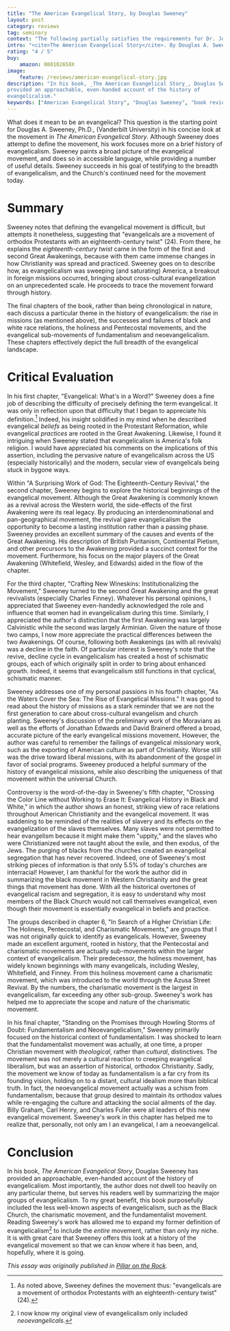```yaml
---
title: "The American Evangelical Story, by Douglas Sweeney"
layout: post
category: reviews
tag: seminary
context: "The following partially satisfies the requirements for Dr. John Mark Yeats' Church History II class at Southwestern Baptist Theological Seminary."
intro: "<cite>The American Evangelical Story</cite>. By Douglas A. Sweeney. Grand Rapids: Baker Academic, 2005, 208 pp. $20.00."
rating: "4 / 5"
buy:
    amazon: 080102658X
image:
    feature: /reviews/american-evangelical-story.jpg
description: "In his book, _The American Evangelical Story_, Douglas Sweeney has
provided an approachable, even-handed account of the history of
evangelicalism."
keywords: ["American Evangelical Story", "Douglas Sweeney", "book review", evangelical, neoevangelical, charismatic, fundamentalism]
---
```


What does it mean to be an evangelical? This question is the
starting point for Douglas A. Sweeney, Ph.D., (Vanderbilt University) in
his concise look at the movement in _The American Evangelical
Story_. Although Sweeney does attempt to define the movement, his
work focuses more on a brief history of evangelicalism. Sweeney paints a
broad picture of the evangelical movement, and does so in accessible
language, while providing a number of useful details. Sweeney succeeds
in his goal of testifying to the breadth of evangelicalism, and the
Church's continued need for the movement today.


Summary
=======

Sweeney notes that defining the evangelical movement is difficult, but
attempts it nonetheless, suggesting that "evangelicals are a movement of
orthodox Protestants with an eighteenth-century twist" (24). From there,
he explains the *eighteenth-century twist* came in the form of the first
and second Great Awakenings, because with them came immense changes in
how Christianity was spread and practiced. Sweeney goes on to describe
how, as evangelicalism was sweeping (and saturating) America, a breakout
in foreign missions occurred, bringing about cross-cultural
evangelization on an unprecedented scale. He proceeds to trace the
movement forward through history.

The final chapters of the book, rather than being chronological in
nature, each discuss a particular theme in the history of
evangelicalism: the rise in missions (as mentioned above), the successes
and failures of black and white race relations, the holiness and
Pentecostal movements, and the evangelical sub-movements of
fundamentalism and neoevangelicalism. These chapters effectively depict
the full breadth of the evangelical landscape.


Critical Evaluation
===================

In his first chapter, "Evangelical: What's in a Word?" Sweeney does a fine
job of describing the difficulty of precisely defining the term
evangelical. It was only in reflection upon that difficulty that I began
to appreciate his definition.[^1] Indeed, his insight solidified in
my mind when he described evangelical *beliefs* as being rooted in the
Protestant Reformation, while evangelical *practices* are rooted in the
Great Awakening. Likewise, I found it intriguing when Sweeney stated
that evangelicalism is America's folk religion. I would have appreciated
his comments on the implications of this assertion, including the
pervasive nature of evangelicalism across the US (especially
historically) and the modern, secular view of evangelicals being stuck
in bygone ways.

Within "A Surprising Work of God: The Eighteenth-Century Revival," the
second chapter, Sweeney begins to explore the historical beginnings of
the evangelical movement. Although the Great Awakening is commonly known
as a revival across the Western world, the side-effects of the first
Awakening were its real legacy. By producing an interdenominational and
pan-geographical movement, the revival gave evangelicalism the
opportunity to become a lasting institution rather than a passing phase.
Sweeney provides an excellent summary of the causes and events of the
Great Awakening. His description of British Puritanism, Continental
Pietism, and other precursors to the Awakening provided a succinct
context for the movement. Furthermore, his focus on the major players of
the Great Awakening (Whitefield, Wesley, and Edwards) aided in the flow
of the chapter.

For the third chapter, "Crafting New Wineskins: Institutionalizing the
Movement," Sweeney turned to the second Great Awakening and the great
revivalists (especially Charles Finney). Whatever his personal opinions,
I appreciated that Sweeney even-handedly acknowledged the role and
influence that women had in evangelicalism during this time. Similarly,
I appreciated the author's distinction that the first Awakening was
largely Calvinistic while the second was largely Arminian. Given the
nature of those two camps, I now more appreciate the practical
differences between the two Awakenings. Of course, following both
Awakenings (as with all revivals) was a decline in the faith. Of
particular interest is Sweeney's note that the revive, decline cycle in
evangelicalism has created a host of schismatic groups, each of which
originally split in order to bring about enhanced growth. Indeed, it
seems that evangelicalism still functions in that cyclical, schismatic
manner.

Sweeney addresses one of my personal passions in his fourth chapter, "As
the Waters Cover the Sea: The Rise of Evangelical Missions." It was good
to read about the history of missions as a stark reminder that we are
not the first generation to care about cross-cultural evangelism and
church planting. Sweeney's discussion of the preliminary work of the
Moravians as well as the efforts of Jonathan Edwards and David Brainerd
offered a broad, accurate picture of the early evangelical missions
movement. However, the author was careful to remember the failings of
evangelical missionary work, such as the exporting of American culture
as part of Christianity. Worse still was the drive toward liberal
missions, with its abandonment of the gospel in favor of social
programs. Sweeney produced a helpful summary of the history of
evangelical missions, while also describing the uniqueness of that
movement within the universal Church.

Controversy is the word-of-the-day in Sweeney's fifth chapter, "Crossing
the Color Line without Working to Erase It: Evangelical History in Black
and White," in which the author shows an honest, striking view of race
relations throughout American Christianity and the evangelical movement.
It was saddening to be reminded of the realities of slavery and its
effects on the evangelization of the slaves themselves. Many slaves were
not permitted to hear evangelism because it might make them "uppity,"
and the slaves who were Christianized were not taught about the exile,
and then exodus, of the Jews. The purging of blacks from the churches
created an evangelical segregation that has never recovered. Indeed, one
of Sweeney's most striking pieces of information is that only 5.5% of
today's churches are interracial! However, I am thankful for the
work the author did in summarizing the black movement in Western
Christianity and the great things that movement has done. With all the
historical overtones of evangelical racism and segregation, it is easy
to understand why most members of the Black Church would not call
themselves evangelical, even though their movement is essentially
evangelical in beliefs and practice.

The groups described in chapter 6, "In Search of a Higher Christian Life:
The Holiness, Pentecostal, and Charismatic Movements," are groups that I
was not originally quick to identify as evangelicals. However, Sweeney
made an excellent argument, rooted in history, that the Pentecostal and
charismatic movements are actually sub-movements within the larger
context of evangelicalism. Their predecessor, the holiness movement, has
widely known beginnings with many evangelicals, including Wesley,
Whitefield, and Finney. From this holiness movement came a charismatic
movement, which was introduced to the world through the Azusa Street
Revival. By the numbers, the charismatic movement is the largest in
evangelicalism, far exceeding any other sub-group. Sweeney's work has
helped me to appreciate the scope and nature of the charismatic
movement.

In his final chapter, "Standing on the Promises through Howling Storms of
Doubt: Fundamentalism and Neoevangelicalism," Sweeney primarily focused
on the historical context of fundamentalism. I was shocked to learn
that the fundamentalist movement was actually, at one time, a proper
Christian movement with *theological*, rather than *cultural*,
distinctives. The movement was not merely a cultural reaction to
creeping evangelical liberalism, but was an assertion of historical,
orthodox Christianity. Sadly, the movement we know of today as
fundamentalism is a far cry from its founding vision, holding on to a
distant, cultural idealism more than biblical truth. In fact, the
neoevangelical movement actually was a schism from fundamentalism,
because that group desired to maintain its orthodox values while
re-engaging the culture and attacking the social ailments of the day.
Billy Graham, Carl Henry, and Charles Fuller were all leaders of this
new evangelical movement. Sweeney's work in this chapter has helped me
to realize that, personally, not only am I an evangelical, I am a
neoevangelical.

Conclusion
==========

In his book, *The American Evangelical Story*, Douglas Sweeney has
provided an approachable, even-handed account of the history of
evangelicalism. Most importantly, the author does not dwell too heavily
on any particular theme, but serves his readers well by summarizing the
major groups of evangelicalism. To my great benefit, this book
purposefully included the less well-known aspects of evangelicalism,
such as the Black Church, the charismatic movement, and the
fundamentalist movement. Reading Sweeney's work has allowed me to expand
my former definition of evangelicalism[^2] to include the *entire*
movement, rather than only my niche. It is with great care that Sweeney
offers this look at a history of the evangelical movement so that we can
know where it has been, and, hopefully, where it is going.

[^1]: As noted above, Sweeney defines the movement thus: "evangelicals are a movement of orthodox Protestants with an eighteenth-century twist" (24).

[^2]: I now know my original view of evangelicalism only included *neoevangelicals*.

_This essay was originally published in [Pillar on the Rock](http://www.pillarontherock.com/2011/06/american-evangelical-story.html)._
